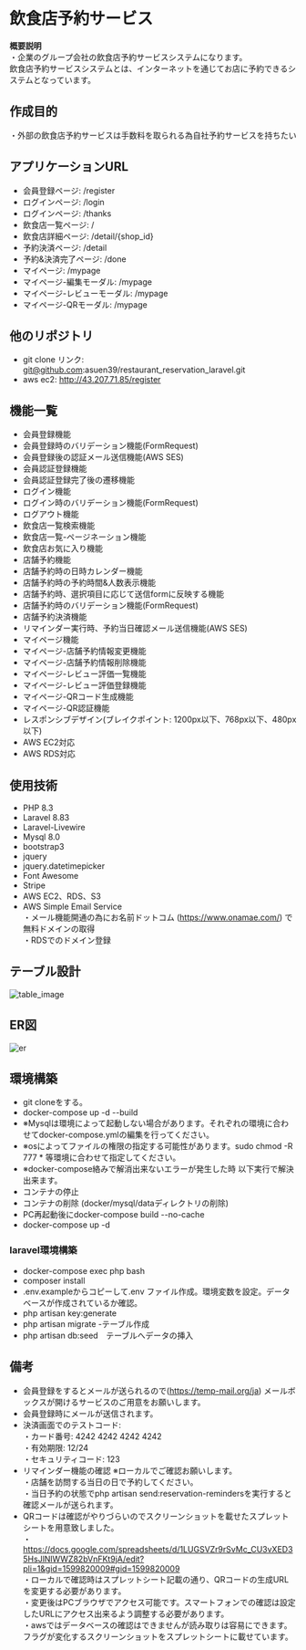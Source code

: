 # 飲食店予約サービス

**概要説明**<br>
・企業のグループ会社の飲食店予約サービスシステムになります。<br>
飲食店予約サービスシステムとは、インターネットを通じてお店に予約できるシステムとなっています。

## 作成目的
・外部の飲食店予約サービスは手数料を取られる為自社予約サービスを持ちたい

## アプリケーションURL
- 会員登録ページ: /register
- ログインページ: /login
- ログインページ: /thanks
- 飲食店一覧ページ: /
- 飲食店詳細ページ: /detail/{shop_id}
- 予約決済ページ: /detail
- 予約&決済完了ページ: /done
- マイページ: /mypage
- マイページ-編集モーダル: /mypage
- マイページ-レビューモーダル: /mypage
- マイページ-QRモーダル: /mypage

## 他のリポジトリ
- git clone リンク: git@github.com:asuen39/restaurant_reservation_laravel.git</a>
- aws ec2: http://43.207.71.85/register

## 機能一覧
- 会員登録機能
- 会員登録時のバリデーション機能(FormRequest)
- 会員登録後の認証メール送信機能(AWS SES)
- 会員認証登録機能
- 会員認証登録完了後の遷移機能
- ログイン機能
- ログイン時のバリデーション機能(FormRequest)
- ログアウト機能
- 飲食店一覧検索機能
- 飲食店一覧-ページネーション機能
- 飲食店お気に入り機能
- 店舗予約機能
- 店舗予約時の日時カレンダー機能
- 店舗予約時の予約時間&人数表示機能
- 店舗予約時、選択項目に応じて送信formに反映する機能
- 店舗予約時のバリデーション機能(FormRequest)
- 店舗予約決済機能
- リマインダー実行時、予約当日確認メール送信機能(AWS SES)
- マイページ機能
- マイページ-店舗予約情報変更機能
- マイページ-店舗予約情報削除機能
- マイページ-レビュー評価一覧機能
- マイページ-レビュー評価登録機能
- マイページ-QRコード生成機能
- マイページ-QR認証機能
- レスポンシブデザイン(ブレイクポイント: 1200px以下、768px以下、480px以下)
- AWS EC2対応
- AWS RDS対応

## 使用技術
- PHP 8.3
- Laravel 8.83
- Laravel-Livewire
- Mysql 8.0
- bootstrap3
- jquery
- jquery.datetimepicker
- Font Awesome
- Stripe
- AWS EC2、RDS、S3
- AWS Simple Email Service<br>
・メール機能開通の為にお名前ドットコム (https://www.onamae.com/) で無料ドメインの取得<br>
・RDSでのドメイン登録

## テーブル設計
![table_image](https://github.com/asuen39/restaurant_reservation_laravel/assets/68514566/1330d09c-23e2-4591-861a-a83c0d9a6666)

## ER図
![er](https://github.com/asuen39/restaurant_reservation_laravel/assets/68514566/766343c0-b55f-4fed-88ad-58d60a3d8b6a)

## 環境構築
- git cloneをする。
- docker-compose up -d --build
- ※Mysqlは環境によって起動しない場合があります。それぞれの環境に合わせてdocker-compose.ymlの編集を行ってください。
- ※osによってファイルの権限の指定する可能性があります。sudo chmod -R 777 * 等環境に合わせて指定してください。
- ※docker-compose絡みで解消出来ないエラーが発生した時 以下実行で解決出来ます。
- コンテナの停止
- コンテナの削除 (docker/mysql/dataディレクトリの削除)
- PC再起動後にdocker-compose build --no-cache
- docker-compose up -d

### laravel環境構築
- docker-compose exec php bash
- composer install
- .env.exampleからコピーして.env ファイル作成。環境変数を設定。データベースが作成されているか確認。
- php artisan key:generate
- php artisan migrate -テーブル作成
- php artisan db:seed　テーブルへデータの挿入

## 備考
- 会員登録をするとメールが送られるので(https://temp-mail.org/ja) メールボックスが開けるサービスのご用意をお願いします。
- 会員登録時にメールが送信されます。
- 決済画面でのテストコード:<br>
・カード番号: 4242 4242 4242 4242<br>
・有効期限: 12/24<br>
・セキュリティコード: 123<br>
- リマインダー機能の確認 ※ローカルでご確認お願いします。<br>
・店舗を訪問する当日の日で予約してください。<br>
・当日予約の状態でphp artisan send:reservation-remindersを実行すると確認メールが送られます。<br>
- QRコードは確認がやりづらいのでスクリーンショットを載せたスプレットシートを用意致しました。<br>
・https://docs.google.com/spreadsheets/d/1LUGSVZr9rSvMc_CU3vXED35HsJlNlWWZ82bVnFKt9jA/edit?pli=1&gid=1599820009#gid=1599820009<br>
・ローカルで確認時はスプレットシート記載の通り、QRコードの生成URLを変更する必要があります。<br>
・変更後はPCブラウザでアクセス可能です。スマートフォンでの確認は設定したURLにアクセス出来るよう調整する必要があります。<br>
・awsではデータベースの確認はできませんが読み取りは容易にできます。フラグが変化するスクリーンショットをスプレットシートに載せています。
